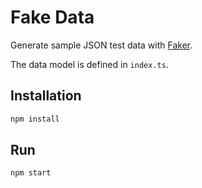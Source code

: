 # Fake Data

Generate sample JSON test data with [Faker](https://fakerjs.dev/).

The data model is defined in `index.ts`.

## Installation

```sh
npm install
```

## Run

```sh
npm start
```